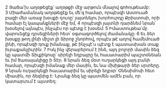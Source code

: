 2 Յաճա՛խ աղօթեցէք՝ աղօթքի մէջ արթուն մնալով գոհութեամբ: 3 Միաժամանակ աղօթեցէք եւ մե՛զ համար, որպէսզի Աստուած բացի մեր առաջ խօսքի դուռը՝ յայտնելու խորհուրդը Քրիստոսի, որի համար էլ կապանքների մէջ եմ, 4 որպէսզի յայտնի դարձնեմ նրան՝ խօսելով այնպէս, ինչպէս որ պէտք է խօսեմ:
5 Իմաստութեա՛մբ վարուեցէք դրսեցիների հետ՝ օգտագործելով ժամանակը: 6 Եւ ձեր խօսքը թող լինի միշտ լի Տիրոջ շնորհով, որպէս թէ աղով համեմուած լինի, որպէսզի դուք իմանաք, թէ ինչպէ՛ս պէտք է պատասխան տաք իւրաքանչիւրին:
7 Իսկ ինչ վերաբերում է ինձ, այդ բոլորի մասին ձեզ կը պատմի Տիւքիկոսը՝ սիրելի եղբայրը եւ հաւատարիմ պաշտօնեան եւ իմ ծառայակիցը ի Տէր. 8 նրան ձեզ մօտ ուղարկեցի այդ բանի համար, որպէսզի իմանաք մեր մասին, եւ նա մխիթարի ձեր սրտերը. 9 նրան ուղարկեցի հաւատարիմ եւ սիրելի եղբօր՝ Օնեսիմոսի հետ միասին, որ ձեզնից է: Նրանք ձեզ կը պատմեն ամէն բան, որ կատարւում է այստեղ:
